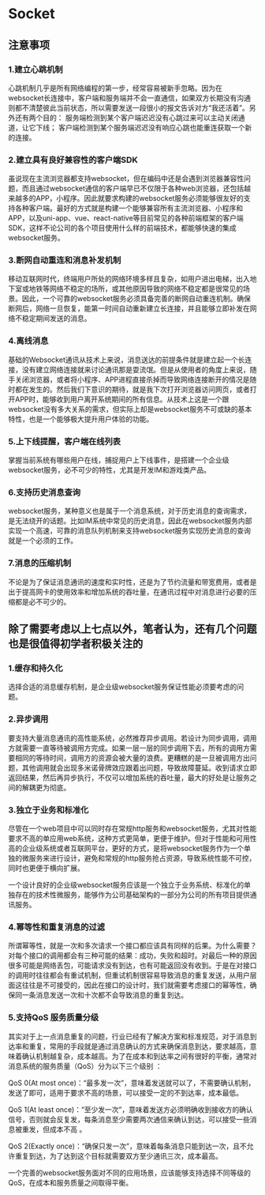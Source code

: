# Socket

## 注意事项

### 1.建立心跳机制

心跳机制几乎是所有网络编程的第一步，经常容易被新手忽略。因为在websocket长连接中，客户端和服务端并不会一直通信，如果双方长期没有沟通则都不清楚彼此当前状态，所以需要发送一段很小的报文告诉对方“我还活着”。另外还有两个目的： 服务端检测到某个客户端迟迟没有心跳过来可以主动关闭通道，让它下线； 客户端检测到某个服务端迟迟没有响应心跳也能重连获取一个新的连接。

### 2.建立具有良好兼容性的客户端SDK

虽说现在主流浏览器都支持websocket，但在编码中还是会遇到浏览器兼容性问题，而且通过websocket通信的客户端早已不仅限于各种web浏览器，还包括越来越多的APP，小程序。因此就要求构建的websocket服务必须能够很友好的支持各种客户端。最好的方式就是构建一个能够兼容所有主流浏览器、小程序和APP，以及uni-app、vue、react-native等目前常见的各种前端框架的客户端SDK，这样不论公司的各个项目使用什么样的前端技术，都能够快速的集成websocket服务。

### 3.断网自动重连和消息补发机制

移动互联网时代，终端用户所处的网络环境多样且复杂，如用户进出电梯，出入地下室或地铁等网络不稳定的场所，或其他原因导致的网络不稳定都是很常见的场景。因此，一个可靠的websocket服务必须具备完善的断网自动重连机制。确保断网后，网络一旦恢复，能第一时间自动重新建立长连接，并且能够立即补发在网络不稳定期间发送的消息。

### 4.离线消息

基础的Websocket通讯从技术上来说，消息送达的前提条件就是建立起一个长连接，没有建立网络连接就来讨论通讯那是耍流氓。但是从使用者的角度上来说，随手关闭浏览器，或者将小程序、APP进程直接杀掉而导致网络连接断开的情况是随时都在发生的。然后我们下意识的期待，就是我下次打开浏览器访问网页，或者打开APP时，能够收到用户离开系统期间的所有信息。从技术上这是一个跟websocket没有多大关系的需求，但实际上却是websocket服务不可或缺的基本特性，也是一个能够极大提升用户体验的功能。

### 5.上下线提醒，客户端在线列表

掌握当前系统有哪些用户在线，捕捉用户上下线事件，是搭建一个企业级websocket服务，必不可少的特性，尤其是开发IM和游戏类产品。

### 6.支持历史消息查询

websocket服务，某种意义也是属于一个消息系统，对于历史消息的查询需求，是无法绕开的话题。比如IM系统中常见的历史消息，因此在websocket服务内部实现一个高速，可靠的消息队列机制来支持websocket服务实现历史消息的查询就是一个必须的工作。

### 7.消息的压缩机制

不论是为了保证消息通讯的速度和实时性，还是为了节约流量和带宽费用，或者是出于提高网卡的使用效率和增加系统的吞吐量，在通讯过程中对消息进行必要的压缩都是必不可少的。

## 除了需要考虑以上七点以外，笔者认为，还有几个问题也是很值得初学者积极关注的

### 1.缓存和持久化

选择合适的消息缓存机制，是企业级websocket服务保证性能必须要考虑的问题。

### 2.异步调用

要支持大量消息通讯的高性能系统，必然推荐异步调用。若设计为同步调用，调用方就需要一直等待被调用方完成。如果一层一层的同步调用下去，所有的调用方需要相同的等待时间，调用方的资源会被大量的浪费。更糟糕的是一旦被调用方出问题，其他调用就会出现多米诺骨牌效应跟着出问题，导致故障蔓延。收到请求立即返回结果，然后再异步执行，不仅可以增加系统的吞吐量，最大的好处是让服务之间的解耦更为彻底。

### 3.独立于业务和标准化

尽管在一个web项目中可以同时存在常规http服务和websocket服务，尤其对性能要求不高的单应用web系统，这种方式更简单，更便于维护。但对于性能和可用性高的企业级系统或者互联网平台，更好的方式，是将websocket服务作为一个单独的微服务来进行设计，避免和常规的http服务抢占资源，导致系统性能不可控，同时也更便于横向扩展。

一个设计良好的企业级websocket服务应该是一个独立于业务系统、标准化的单独存在的技术性微服务，能够作为公司基础架构的一部分为公司的所有项目提供通讯服务。

### 4.幂等性和重复消息的过滤

所谓幂等性，就是一次和多次请求一个接口都应该具有同样的后果。为什么需要？对每个接口的调用都会有三种可能的结果：成功，失败和超时。对最后一种的原因很多可能是网络丢包，可能请求没有到达，也有可能返回没有收到。于是在对接口的调用时往往都会有重试机制，但重试机制很容易导致消息的重复发送，从用户层面这往往是不可接受的，因此在接口的设计时，我们就需要考虑接口的幂等性，确保同一条消息发送一次和十次都不会导致消息的重复到达。

### 5.支持QoS 服务质量分级

其实对于上一点消息重复的问题，行业已经有了解决方案和标准规范，对于消息到达率和重复，常用的手段就是通过消息确认的方式来确保消息到达，要求越高，意味着确认机制越复杂，成本越高。为了在成本和到达率之间有很好的平衡，通常对消息系统的服务质量（QoS）分为以下三个级别 ：

QoS 0(At most once)：“最多发一次”，意味着发送就可以了，不需要确认机制，发送了即可，适用于要求不高的场景，可以接受一定的不到达率，成本最低。

QoS 1(At least once)：“至少发一次”，意味着发送方必须明确收到接收方的确认信号，否则就会反复发，每条消息至少需要两次通信来确认到达，可以接受一些消息被重发，但成本不高 。

QoS 2(Exactly once)：“确保只发一次”，意味着每条消息只能到达一次，且不允许重复到达，为了达到这个目标就需要双方至少通讯三次，成本最高。

一个完善的websocket服务面对不同的应用场景，应该能够支持选择不同等级的QoS，在成本和服务质量之间取得平衡。
